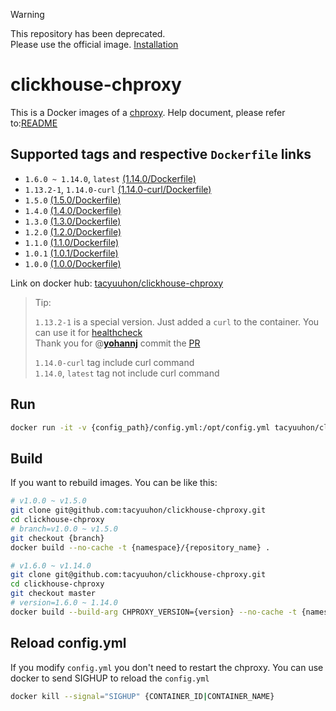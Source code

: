 > [!WARNING]
> This repository has been deprecated.  
> Please use the official image. [Installation](https://www.chproxy.org/install/#docker)

# clickhouse-chproxy

This is a Docker images of a [chproxy](https://github.com/Vertamedia/chproxy).
Help document, please refer to:[README](https://github.com/Vertamedia/chproxy)

## Supported tags and respective `Dockerfile` links


* `1.6.0 ~ 1.14.0`, `latest` [(1.14.0/Dockerfile)](https://github.com/tacyuuhon/clickhouse-chproxy/blob/master/Dockerfile)
* `1.13.2-1`, `1.14.0-curl` [(1.14.0-curl/Dockerfile)](https://github.com/tacyuuhon/clickhouse-chproxy/blob/curl/Dockerfile)
* `1.5.0` [(1.5.0/Dockerfile)](https://github.com/tacyuuhon/clickhouse-chproxy/blob/v1.5.0/Dockerfile)
* `1.4.0` [(1.4.0/Dockerfile)](https://github.com/tacyuuhon/clickhouse-chproxy/blob/v1.4.0/Dockerfile)
* `1.3.0` [(1.3.0/Dockerfile)](https://github.com/tacyuuhon/clickhouse-chproxy/blob/v1.3.0/Dockerfile)
* `1.2.0` [(1.2.0/Dockerfile)](https://github.com/tacyuuhon/clickhouse-chproxy/blob/v1.2.0/Dockerfile)
* `1.1.0` [(1.1.0/Dockerfile)](https://github.com/tacyuuhon/clickhouse-chproxy/blob/v1.1.0/Dockerfile)
* `1.0.1` [(1.0.1/Dockerfile)](https://github.com/tacyuuhon/clickhouse-chproxy/blob/v1.0.1/Dockerfile)
* `1.0.0` [(1.0.0/Dockerfile)](https://github.com/tacyuuhon/clickhouse-chproxy/blob/v1.0.0/Dockerfile)

Link on docker hub: [tacyuuhon/clickhouse-chproxy](https://hub.docker.com/r/tacyuuhon/clickhouse-chproxy/)

> Tip:
>
> `1.13.2-1` is a special version. 
> Just added a `curl` to the container.
> You can use it for [healthcheck](https://docs.docker.com/compose/compose-file/#healthcheck)  
> Thank you for @[**yohannj**](https://github.com/yohannj) commit the [PR](https://github.com/tacyuuhon/clickhouse-chproxy/pull/24)
>
> `1.14.0-curl` tag include curl command  
> `1.14.0`, `latest` tag not include curl command

## Run

```bash
docker run -it -v {config_path}/config.yml:/opt/config.yml tacyuuhon/clickhouse-chproxy
```

## Build

If you want to rebuild images.
You can be like this:

```bash
# v1.0.0 ~ v1.5.0
git clone git@github.com:tacyuuhon/clickhouse-chproxy.git
cd clickhouse-chproxy
# branch=v1.0.0 ~ v1.5.0
git checkout {branch} 
docker build --no-cache -t {namespace}/{repository_name} . 

# v1.6.0 ~ v1.14.0
git clone git@github.com:tacyuuhon/clickhouse-chproxy.git
cd clickhouse-chproxy
git checkout master
# version=1.6.0 ~ 1.14.0
docker build --build-arg CHPROXY_VERSION={version} --no-cache -t {namespace}/{repository_name} . 
```

## Reload config.yml

If you modify `config.yml` you don't need to restart the chproxy.
You can use docker to send SIGHUP to reload the `config.yml`

```bash
docker kill --signal="SIGHUP" {CONTAINER_ID|CONTAINER_NAME}
```
